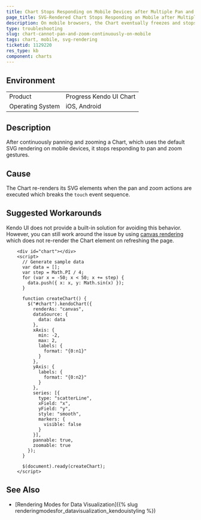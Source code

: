 ```yaml
---
title: Chart Stops Responding on Mobile Devices after Multiple Pan and Zoom Gestures
page_title: SVG-Rendered Chart Stops Responding on Mobile after Multiple Pan and Zoom Gestures
description: On mobile browsers, the Chart eventually freezes and stops responding to touch gestures after multiple zooms and pans.
type: troubleshooting
slug: chart-cannot-pan-and-zoom-continuously-on-mobile
tags: chart, mobile, svg-rendering
ticketid: 1129220
res_type: kb
component: charts
---
```


## Environment

<table>
 <tr>
  <td>Product</td>
  <td>Progress Kendo UI Chart</td>
 </tr>
 <tr>
  <td>Operating System</td>
  <td>iOS, Android</td>
 </tr>
</table>

## Description

After continuously panning and zooming a Chart, which uses the default SVG rendering on mobile devices, it stops responding to pan and zoom gestures.

## Cause

The Chart re-renders its SVG elements when the pan and zoom actions are executed which breaks the `touch` event sequence.

## Suggested Workarounds

Kendo UI does not provide a built-in solution for avoiding this behavior. However, you can still work around the issue by using [canvas rendering](/api/javascript/dataviz/ui/chart/configuration/renderas) which does not re-render the Chart element on refreshing the page.

```dojo
    <div id="chart"></div>
    <script>
      // Generate sample data
      var data = [];
      var step = Math.PI / 4;
      for (var x = -50; x < 50; x += step) {
        data.push({ x: x, y: Math.sin(x) });
      }

      function createChart() {
        $("#chart").kendoChart({
          renderAs: "canvas",
          dataSource: {
            data: data
          },
          xAxis: {
            min: -2,
            max: 2,
            labels: {
              format: "{0:n1}"
            }
          },
          yAxis: {
            labels: {
              format: "{0:n2}"
            }
          },
          series: [{
            type: "scatterLine",
            xField: "x",
            yField: "y",
            style: "smooth",
            markers: {
              visible: false
            }
          }],
          pannable: true,
          zoomable: true
        });
      }

      $(document).ready(createChart);
    </script>
```

## See Also

* [Rendering Modes for Data Visualization]({% slug renderingmodesfor_datavisualization_kendouistyling %})
